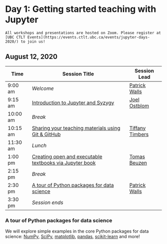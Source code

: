 # Day 1: Getting started teaching with Jupyter

```{important}
All workshops and presentations are hosted on Zoom. Please register at [UBC CTLT Events](https://events.ctlt.ubc.ca/events/jupyter-days-2020/) to join us!
```

## August 12, 2020

| Time | Session Title | Session Lead |
| -- | -- | -- |
| 9:00 am | *Welcome* | [Patrick Walls](speakers.html#patrick-walls) |
| 9:15 am | [Introduction to Jupyter and Syzygy](https://ubc-dsci.github.io/jupyterdays/sessions/ostblom/jupyterlab-intro.html) | [Joel Ostblom](speakers.html#joel-ostblom) |
| 10:00 am | *Break* | |
| 10:15 am | [Sharing your teaching materials using Git & GitHub](https://ubc-dsci.github.io/jupyterdays/sessions/timbers/sharing-materials-with-git/sharing-materials-with-git.html) | [Tiffany Timbers](speakers.html#tiffany-timbers) |
| 11:30 am | *Lunch* | |
| 1:00 pm | [Creating open and executable textbooks via Jupyter book](https://ubc-dsci.github.io/jupyterdays/sessions/beuzen/jupyter_book_tutorial.html) | [Tomas Beuzen](speakers.html#tomas-beuzen) |
| 2:15 pm | *Break* | |
| 2:30 pm | [A tour of Python packages for data science](#a-tour-of-python-packages-for-data-science) | [Patrick Walls](speakers.html#patrick-walls) |
| 3:30 pm | *Session ends* | |

### A tour of Python packages for data science

We will explore simple examples in the core Python packages for data science: [NumPy](https://numpy.org), [SciPy](https://scipy.org/scipylib/index.html), [matplotlib](http://matplotlib.org), [pandas](https://pandas.pydata.org), [scikit-learn](https://scikit-learn.org/stable/) and more!

